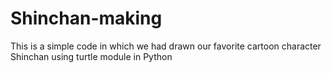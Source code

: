 # Shinchan-making
This is a simple code in which we had drawn our favorite cartoon character Shinchan using turtle module in Python
